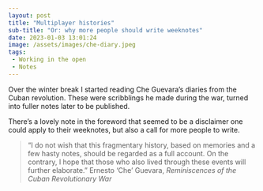```yaml
---
layout: post
title: "Multiplayer histories"
sub-title: "Or: why more people should write weeknotes"
date: 2023-01-03 13:01:24
image: /assets/images/che-diary.jpeg
tags:
 - Working in the open
 - Notes
---
```


Over the winter break I started reading Che Guevara’s diaries from the Cuban revolution. These were scribblings he made during the war, turned into fuller notes later to be published. 

There’s a lovely note in the foreword that seemed to be a disclaimer one could apply to their weeknotes, but also a call for more people to write.

> “I do not wish that this fragmentary history, based on memories and a few hasty notes, should be regarded as a full account. On the contrary, I hope that those who also lived through these events will further elaborate.” Ernesto ‘Che’ Guevara, _Reminiscences of the Cuban Revolutionary War_